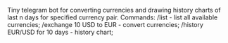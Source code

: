 Tiny telegram bot for converting currencies and drawing history charts of last n days for specified currency pair. 
Commands: 
  /list - list all available currencies;
  /exchange 10 USD to EUR - convert currencies;
  /history EUR/USD for 10 days - history chart; 
